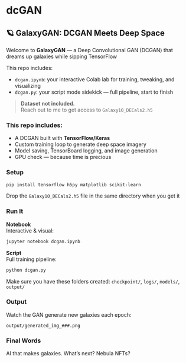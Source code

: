 # dcGAN
## 🪐 GalaxyGAN: DCGAN Meets Deep Space

Welcome to **GalaxyGAN** — a Deep Convolutional GAN (DCGAN) that dreams up galaxies while sipping TensorFlow

This repo includes:
- `dcgan.ipynb`: your interactive Colab lab for training, tweaking, and visualizing
- `dcgan.py`: your script mode sidekick — full pipeline, start to finish

> **Dataset not included.**  
> Reach out to me to get access to `Galaxy10_DECals2.h5`

### This repo includes:
- A DCGAN built with **TensorFlow/Keras**
- Custom training loop to generate deep space imagery
- Model saving, TensorBoard logging, and image generation
- GPU check — because time is precious

### Setup

```bash
pip install tensorflow h5py matplotlib scikit-learn
```

Drop the `Galaxy10_DECals2.h5` file in the same directory when you get it

### Run It

**Notebook**  
Interactive & visual:
```bash
jupyter notebook dcgan.ipynb
```

**Script**  
Full training pipeline:
```bash
python dcgan.py
```

Make sure you have these folders created: `checkpoint/`, `logs/`, `models/`, `output/`

### Output

Watch the GAN generate new galaxies each epoch:
```
output/generated_img_###.png
```

### Final Words

AI that makes galaxies. What’s next? Nebula NFTs?
